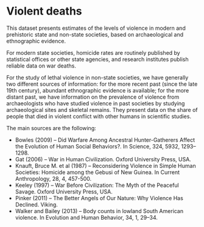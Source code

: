 # Violent deaths

This dataset presents estimates of the levels of violence in modern and prehistoric state and non-state societies, based on archaeological and ethnographic evidence.

For modern state societies, homicide rates are routinely published by statistical offices or other state agencies, and research institutes publish reliable data on war deaths.

For the study of lethal violence in non-state societies, we have generally two different sources of information: for the more recent past (since the late 19th century), abundant ethnographic evidence is available; for the more distant past, we have information on the prevalence of violence from archaeologists who have studied violence in past societies by studying archaeological sites and skeletal remains. 
They present data on the share of people that died in violent conflict with other humans in scientific studies. 

The main sources are the following:
- Bowles (2009) – Did Warfare Among Ancestral Hunter-Gatherers Affect the Evolution of Human Social Behaviors?. In Science, 324, 5932, 1293–1298.
- Gat (2006) – War in Human Civilization. Oxford University Press, USA.
- Knauft, Bruce M. et al (1987) – Reconsidering Violence in Simple Human Societies: Homicide among the Gebusi of New Guinea. In Current Anthropology, 28, 4, 457-500.
- Keeley (1997) – War Before Civilization: The Myth of the Peaceful Savage. Oxford University Press, USA.
- Pinker (2011) – The Better Angels of Our Nature: Why Violence Has Declined. Viking.
- Walker and Bailey (2013) – Body counts in lowland South American violence. In Evolution and Human Behavior, 34, 1, 29–34.